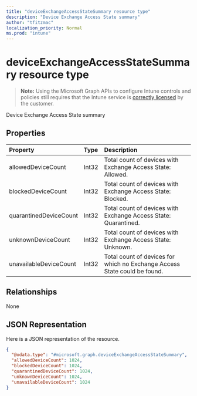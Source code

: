 ```yaml
---
title: "deviceExchangeAccessStateSummary resource type"
description: "Device Exchange Access State summary"
author: "tfitzmac"
localization_priority: Normal
ms.prod: "intune"
---
```


# deviceExchangeAccessStateSummary resource type

> **Note:** Using the Microsoft Graph APIs to configure Intune controls and policies still requires that the Intune service is [correctly licensed](https://go.microsoft.com/fwlink/?linkid=839381) by the customer.

Device Exchange Access State summary
## Properties
|Property|Type|Description|
|:---|:---|:---|
|allowedDeviceCount|Int32|Total count of devices with Exchange Access State: Allowed.|
|blockedDeviceCount|Int32|Total count of devices with Exchange Access State: Blocked.|
|quarantinedDeviceCount|Int32|Total count of devices with Exchange Access State: Quarantined.|
|unknownDeviceCount|Int32|Total count of devices with Exchange Access State: Unknown.|
|unavailableDeviceCount|Int32|Total count of devices for which no Exchange Access State could be found.|

## Relationships
None
## JSON Representation
Here is a JSON representation of the resource.
<!-- {
  "blockType": "resource",
  "@odata.type": "microsoft.graph.deviceExchangeAccessStateSummary"
}
-->
``` json
{
  "@odata.type": "#microsoft.graph.deviceExchangeAccessStateSummary",
  "allowedDeviceCount": 1024,
  "blockedDeviceCount": 1024,
  "quarantinedDeviceCount": 1024,
  "unknownDeviceCount": 1024,
  "unavailableDeviceCount": 1024
}
```




